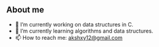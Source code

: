 ## About me

- 🔭 I’m currently working on data structures in C.
- 🌱 I’m currently learning algorithms and data structures.
- 📫 How to reach me: akshxy12@gmail.com
